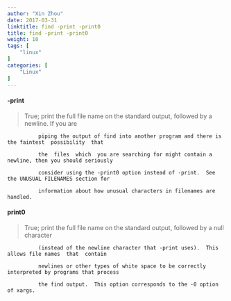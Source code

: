 ```yaml
---
author: "Xin Zhou"
date: 2017-03-31
linktitle: find -print -print0
title: find -print -print0
weight: 10
tags: [
    "linux"
]
categories: [
    "Linux"
]
---
```

#### -print

> True;  print the full file name on the standard output, followed by a newline.   If you are

              piping the output of find into another program and there is the faintest  possibility  that

              the  files  which  you are searching for might contain a newline, then you should seriously

              consider using the -print0 option instead of -print.  See the UNUSUAL FILENAMES section for

              information about how unusual characters in filenames are handled.

#### print0

>True;  print  the  full  file  name  on  the  standard output, followed by a null character

              (instead of the newline character that -print uses).  This allows file names  that  contain

              newlines or other types of white space to be correctly interpreted by programs that process

              the find output.  This option corresponds to the -0 option of xargs.
